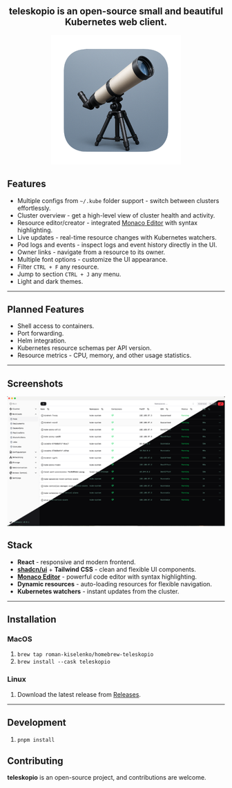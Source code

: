 <h2 align="center">
    teleskopio is an open-source small and beautiful Kubernetes web client.
</h2>
<p align="center">
    <img width="300" src="./assets/icon.png"/>
</p>

## Features

- Multiple configs from `~/.kube` folder support - switch between clusters effortlessly.
- Cluster overview - get a high-level view of cluster health and activity.
- Resource editor/creator - integrated [Monaco Editor](https://microsoft.github.io/monaco-editor/) with syntax highlighting.
- Live updates - real-time resource changes with Kubernetes watchers.
- Pod logs and events - inspect logs and event history directly in the UI.
- Owner links - navigate from a resource to its owner.
- Multiple font options - customize the UI appearance.
- Filter `CTRL + F` any resource.
- Jump to section `CTRL + J` any menu.
- Light and dark themes.

---

## Planned Features

- Shell access to containers.
- Port forwarding.
- Helm integration.
- Kubernetes resource schemas per API version.
- Resource metrics - CPU, memory, and other usage statistics.

---

## Screenshots

<p align="center">
    <img width="900" src="./assets/diagonal_split.png"/>
</p>

## Stack

- **React** - responsive and modern frontend.
- **[shadcn/ui](https://ui.shadcn.com/)** + **Tailwind CSS** - clean and flexible UI components.
- **[Monaco Editor](https://microsoft.github.io/monaco-editor/)** - powerful code editor with syntax highlighting.
- **Dynamic resources** - auto-loading resources for flexible navigation.
- **Kubernetes watchers** - instant updates from the cluster.

---

## Installation

### MacOS

1. `brew tap roman-kiselenko/homebrew-teleskopio`
1. `brew install --cask teleskopio`

### Linux

1. Download the latest release from [Releases](https://github.com/roman-kiselenko/teleskopio/releases).

---

## Development

1. `pnpm install`

## Contributing

**teleskopio** is an open-source project, and contributions are welcome.
